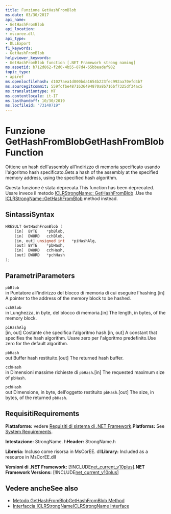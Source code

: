 ```yaml
---
title: Funzione GetHashFromBlob
ms.date: 03/30/2017
api_name:
- GetHashFromBlob
api_location:
- mscoree.dll
api_type:
- DLLExport
f1_keywords:
- GetHashFromBlob
helpviewer_keywords:
- GetHashFromBlob function [.NET Framework strong naming]
ms.assetid: b712d862-f2d0-4b55-87d4-65bbeadef982
topic_type:
- apiref
ms.openlocfilehash: d1027aea1d800bda1654b223fec992aa70efd4b7
ms.sourcegitcommit: 559fcfbe4871636494870a8b716bf7325df34ac5
ms.translationtype: MT
ms.contentlocale: it-IT
ms.lasthandoff: 10/30/2019
ms.locfileid: "73140719"
---
```

# <a name="gethashfromblob-function"></a><span data-ttu-id="d218b-102">Funzione GetHashFromBlob</span><span class="sxs-lookup"><span data-stu-id="d218b-102">GetHashFromBlob Function</span></span>

<span data-ttu-id="d218b-103">Ottiene un hash dell'assembly all'indirizzo di memoria specificato usando l'algoritmo hash specificato.</span><span class="sxs-lookup"><span data-stu-id="d218b-103">Gets a hash of the assembly at the specified memory address, using the specified hash algorithm.</span></span>

<span data-ttu-id="d218b-104">Questa funzione è stata deprecata.</span><span class="sxs-lookup"><span data-stu-id="d218b-104">This function has been deprecated.</span></span> <span data-ttu-id="d218b-105">Usare invece il metodo [ICLRStrongName:: GetHashFromBlob](../hosting/iclrstrongname-gethashfromblob-method.md) .</span><span class="sxs-lookup"><span data-stu-id="d218b-105">Use the [ICLRStrongName::GetHashFromBlob](../hosting/iclrstrongname-gethashfromblob-method.md) method instead.</span></span>

## <a name="syntax"></a><span data-ttu-id="d218b-106">Sintassi</span><span class="sxs-lookup"><span data-stu-id="d218b-106">Syntax</span></span>

```cpp
HRESULT GetHashFromBlob (
    [in]  BYTE    *pbBlob,
    [in]  DWORD   cchBlob,
    [in, out] unsigned int   *piHashAlg,
    [out] BYTE    *pbHash,
    [in]  DWORD   cchHash,
    [out] DWORD   *pchHash
);
```

## <a name="parameters"></a><span data-ttu-id="d218b-107">Parametri</span><span class="sxs-lookup"><span data-stu-id="d218b-107">Parameters</span></span>

`pbBlob`\
<span data-ttu-id="d218b-108">in Puntatore all'indirizzo del blocco di memoria di cui eseguire l'hashing.</span><span class="sxs-lookup"><span data-stu-id="d218b-108">[in] A pointer to the address of the memory block to be hashed.</span></span>

`cchBlob`\
<span data-ttu-id="d218b-109">in Lunghezza, in byte, del blocco di memoria.</span><span class="sxs-lookup"><span data-stu-id="d218b-109">[in] The length, in bytes, of the memory block.</span></span>

`piHashAlg`\
<span data-ttu-id="d218b-110">[in, out] Costante che specifica l'algoritmo hash.</span><span class="sxs-lookup"><span data-stu-id="d218b-110">[in, out] A constant that specifies the hash algorithm.</span></span> <span data-ttu-id="d218b-111">Usare zero per l'algoritmo predefinito.</span><span class="sxs-lookup"><span data-stu-id="d218b-111">Use zero for the default algorithm.</span></span>

`pbHash`\
<span data-ttu-id="d218b-112">out Buffer hash restituito.</span><span class="sxs-lookup"><span data-stu-id="d218b-112">[out] The returned hash buffer.</span></span>

`cchHash`\
<span data-ttu-id="d218b-113">in Dimensioni massime richieste di `pbHash`.</span><span class="sxs-lookup"><span data-stu-id="d218b-113">[in] The requested maximum size of `pbHash`.</span></span>

`pchHash`\
<span data-ttu-id="d218b-114">out Dimensione, in byte, dell'oggetto restituito `pbHash`.</span><span class="sxs-lookup"><span data-stu-id="d218b-114">[out] The size, in bytes, of the returned `pbHash`.</span></span>

## <a name="requirements"></a><span data-ttu-id="d218b-115">Requisiti</span><span class="sxs-lookup"><span data-stu-id="d218b-115">Requirements</span></span>

<span data-ttu-id="d218b-116">**Piattaforme:** vedere [Requisiti di sistema di .NET Framework](../../get-started/system-requirements.md).</span><span class="sxs-lookup"><span data-stu-id="d218b-116">**Platforms:** See [System Requirements](../../get-started/system-requirements.md).</span></span>

<span data-ttu-id="d218b-117">**Intestazione:** StrongName. h</span><span class="sxs-lookup"><span data-stu-id="d218b-117">**Header:** StrongName.h</span></span>

<span data-ttu-id="d218b-118">**Libreria:** Incluso come risorsa in MsCorEE. dll</span><span class="sxs-lookup"><span data-stu-id="d218b-118">**Library:** Included as a resource in MsCorEE.dll</span></span>

<span data-ttu-id="d218b-119">**Versioni di .NET Framework:** [!INCLUDE[net_current_v10plus](../../../../includes/net-current-v10plus-md.md)]</span><span class="sxs-lookup"><span data-stu-id="d218b-119">**.NET Framework Versions:** [!INCLUDE[net_current_v10plus](../../../../includes/net-current-v10plus-md.md)]</span></span>

## <a name="see-also"></a><span data-ttu-id="d218b-120">Vedere anche</span><span class="sxs-lookup"><span data-stu-id="d218b-120">See also</span></span>

- [<span data-ttu-id="d218b-121">Metodo GetHashFromBlob</span><span class="sxs-lookup"><span data-stu-id="d218b-121">GetHashFromBlob Method</span></span>](../hosting/iclrstrongname-gethashfromblob-method.md)
- [<span data-ttu-id="d218b-122">Interfaccia ICLRStrongName</span><span class="sxs-lookup"><span data-stu-id="d218b-122">ICLRStrongName Interface</span></span>](../hosting/iclrstrongname-interface.md)
